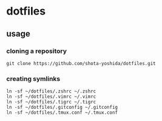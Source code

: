 # dotfiles

## usage

### cloning a repository
```
git clone https://github.com/shota-yoshida/dotfiles.git
```

### creating symlinks
```
ln -sf ~/dotfiles/.zshrc ~/.zshrc
ln -sf ~/dotfiles/.vimrc ~/.vimrc
ln -sf ~/dotfiles/.tigrc ~/.tigrc
ln -sf ~/dotfiles/.gitconfig ~/.gitconfig
ln -sf ~/dotfiles/.tmux.conf ~/.tmux.conf
```
